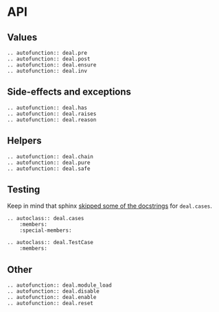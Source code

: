 # API

## Values

```eval_rst
.. autofunction:: deal.pre
.. autofunction:: deal.post
.. autofunction:: deal.ensure
.. autofunction:: deal.inv
```

## Side-effects and exceptions

```eval_rst
.. autofunction:: deal.has
.. autofunction:: deal.raises
.. autofunction:: deal.reason
```

## Helpers

```eval_rst
.. autofunction:: deal.chain
.. autofunction:: deal.pure
.. autofunction:: deal.safe
```

## Testing

Keep in mind that sphinx [skipped some of the docstrings](https://github.com/sphinx-doc/sphinx/issues/7787) for `deal.cases`.

```eval_rst
.. autoclass:: deal.cases
    :members:
    :special-members:

.. autoclass:: deal.TestCase
    :members:
```

## Other

```eval_rst
.. autofunction:: deal.module_load
.. autofunction:: deal.disable
.. autofunction:: deal.enable
.. autofunction:: deal.reset
```

